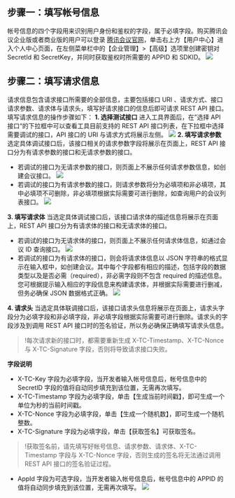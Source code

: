 ## 步骤一：填写帐号信息
帐号信息的四个字段用来识别用户身份和鉴权的字段，属于必填字段。购买腾讯会议企业版或者商业版的用户可以登录 [腾讯会议官网](https://meeting.tencent.com/)，单击右上方【用户中心】进入个人中心页面，在左侧菜单栏中的【企业管理】>【高级】选项里创建密钥对 SecretId 和 SecretKey，并同时获取鉴权时所需要的 APPID 和 SDKID。
![](https://main.qcloudimg.com/raw/66650a507746fde973de02a0d0dc851b.png)



## 步骤二：填写请求信息
请求信息包含请求接口所需要的全部信息，主要包括接口 URI 、请求方式、接口请求参数、请求体与请求头，填写好请求接口的信息后即可请求 REST API 接口。
填写请求信息的操作步骤如下：
**1. 选择测试接口**
进入工具界面后，在”选择 API 接口“的下拉框中可以查看工具目前支持的 REST API 接口列表，在下拉框中选择需要调试的接口，API 接口的 URI 与请求方式将展示左侧。
![](https://main.qcloudimg.com/raw/73427d7e1ebc32a0200a8689b0748794.png)
**2. 填写请求参数**
选定具体调试接口后，该接口相关的请求参数字段将展示在页面上，REST API 接口分为有请求参数的接口和无请求参数的接口。
- 若调试的接口为无请求参数的接口，则页面上不展示任何请求参数信息，如创建会议接口。
![](https://main.qcloudimg.com/raw/73427d7e1ebc32a0200a8689b0748794.png)
- 若调试的接口为有请求参数的接口，则请求参数将分为必填项和非必填项，其中必填项不可删除，非必填项根据实际需要可进行删除，如查询用户的会议列表接口。
![](https://main.qcloudimg.com/raw/68bde952ee8862857e603094cc0900a4.png)

**3. 填写请求体**
当选定具体调试接口后，该接口请求体的描述信息将展示在页面上，REST API 接口分为有请求体的接口和无请求体的接口。
- 若调试的接口为无请求体的接口，则页面上不展示任何请求体信息，如通过会议 ID 查询接口。
![](https://main.qcloudimg.com/raw/9b4e4c758e4f18b407c2644d4a20c73b.png)
- 若调试的接口为有请求体的接口，则会将请求体信息以 JSON 字符串的格式显示在输入框中，如创建会议。其中每个字段都有相应的描述，包括字段的数据类型以及是否必需（required），非必需字段则不包含 required 的描述信息。您可根据提示输入相应的字段信息来构建请求体，并根据实际需要进行删减，但务必确保 JSON 数据格式正确。
![](https://main.qcloudimg.com/raw/f335d6757b58e436b102f336cdb2325e.png)

**4. 请求头**
当选定具体联调接口后，该接口请求头信息将展示在页面上，请求头字段分为必填字段和非必填字段，非必填字段根据实际需要可进行删除。请求头的字段涉及到调用 REST API 接口时的签名验证，所以务必确保正确填写请求头信息。
>!每次请求新的接口时，都需要重新生成 X-TC-Timestamp、X-TC-Nonce 与 X-TC-Signature 字段，否则将导致请求接口失败。

**字段说明**
- X-TC-Key 字段为必填字段，当开发者输入帐号信息后，帐号信息中的 SecretID 字段的值将自动同步填充到该位置，无需再次填写。
- X-TC-Timestamp 字段为必填字段，单击【生成当前时间戳】，即可生成一个单位为秒的当前时间戳。
- X-TC-Nonce 字段为必填字段，单击【生成一个随机数】，即可生成一个随机整数。
- X-TC-Signature 字段为必填字段，单击【获取签名】可获取签名。
>!获取签名前，请先填写好帐号信息、请求参数、请求体、X-TC-Timestamp 字段与 X-TC-Nonce 字段，否则生成的签名将无法通过调用 REST API 接口的签名验证过程。
- AppId 字段为可选字段，当开发者输入帐号信息后，帐号信息中的 APPID 的值将自动同步填充到该位置，无需再次填写。
![](https://main.qcloudimg.com/raw/dd593d6e791dba18fbae2184327482c8.png)
